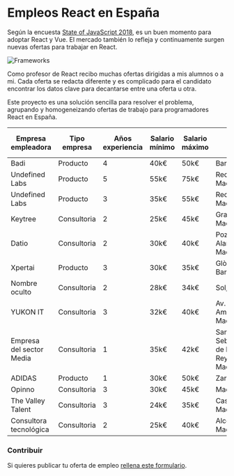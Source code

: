 # Empleos React en España

Según la encuesta [State of JavaScript 2018](https://2018.stateofjs.com/), es un buen momento para adoptar React y Vue. El mercado también lo refleja y continuamente surgen nuevas ofertas para trabajar en React.
 
![Frameworks](assets/frameworks.gif "Credits State of Javascript 2018")

Como profesor de React recibo muchas ofertas dirigidas a mis alumnos o a mi. Cada oferta se redacta diferente y es complicado para el candidato encontrar los datos clave para decantarse entre una oferta u otra.

Este proyecto es una solución sencilla para resolver el problema, agrupando y homogeneizando ofertas de trabajo para programadores React en España.


|       Empresa empleadora | Tipo empresa | Años experiencia | Salario mínimo | Salario máximo |                              Lugar | Porcentaje remoto | Capa de datos | Azucar sintáctico | Testing | Backend |                                                                             Url o Email contacto |
| -----------------------  | -----------  | ---------------  | -------------  | -------------  | ---------------------------------  | ----------------  | ------------  | ----------------  | ------  | ------  | ----------------------------------------------------------------------------------------------- |
|                     Badi |     Producto |                4 | 40k€ | 50k€ |                          Barcelona | 4% |         Redux |              Otro |    Jest |    Ruby | [link](https://jobs.badi.com/jobs/149689-senior-frontend-engineer) |
|           Undefined Labs |     Producto |                5 | 55k€ | 75k€ |                  Recoletos, Madrid | 10% |       GraphQL |               ES6 |    Jest |  Python | [link](http://undefinedlabs.com/careers) |
|           Undefined Labs |     Producto |                3 | 35k€ | 55k€ |                  Recoletos, Madrid | 10% |       GraphQL |               ES6 |    Jest |  Python | [link](http://undefinedlabs.com/careers) |
|                  Keytree |  Consultoria |                2 | 25k€ | 45k€ |                   Gran Vía, Madrid | 40% |         Redux |               ES6 |    Otro |    Java | [link](mailto:nerea.decastro@keytree.es) |
|                    Datio |  Consultoria |                2 | 30k€ | 40k€ |         Pozuelo de Alarcón, Madrid | 20% |         Redux |               ES6 |    Jest |    Java | [link](mailto:ilao@datiobd.com) |
|                  Xpertai |     Producto |                3 | 30k€ | 35k€ |                 Glòries, Barcelona | 20% |         Redux |               ES6 |    Jest |  Python | [link](mailto:oriol.caseny@walterspeople.com) |
|            Nombre oculto |  Consultoria |                2 | 28k€ | 34k€ |                        Sol, Madrid | 20% |         Redux |               ES6 |    Otro |    Java | [link](mailto:miguelaguado@pagepersonnel.es) |
|                 YUKON IT |  Consultoria |                3 | 32k€ | 40k€ |                Av. America, Madrid | No |         Redux |              Otro |    Otro |     PHP | [link](mailto:nicole.ingrid@yukonit.com) |
| Empresa del sector Media |  Consultoria |                1 | 35k€ | 42k€ | San Sebastián de los Reyes, Madrid | 20% |         Redux |               ES6 |    Otro |    Java | [link](https://www.randstad.es/candidatos/ofertas-empleo/oferta/desarrollo-front-madrid-madrid-2014702/) |
|                   ADIDAS |     Producto |                1 | 30k€ | 50k€ |                           Zaragoza | 20% |         Redux |               ES6 | Jasmine |    Node | [link](https://careers.adidas-group.com/jobs/senior-engineer-frontend-javascript-187357?locale=en) |
|                   Opinno |  Consultoria |                3 | 30k€ | 45k€ |                             Madrid | 10% |          Otra |               ES6 |    Otro |  Python | [link](mailto:alba.monje@opinno.com) |
|        The Valley Talent |  Consultoria |                3 | 24k€ | 35k€ |                 Castellana, Madrid | No |       GraphQL |              Otro | Jasmine |    Node | [link](mailto:acardenas@thevalleytalent.es) |
|  Consultora tecnológica  |  Consultoria |                2 | 25k€ | 40k€ |                 Alcobendas, Madrid | 1% |          Otra |              Otro |    Otro |    Java | [link](mailto:marya_lara_93@hotmail.com) |

### Contribuir

Si quieres publicar tu oferta de empleo [rellena este formulario](https://goo.gl/forms/3mShRHUI6LgUydXZ2).
